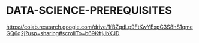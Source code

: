# DATA-SCIENCE-PREREQUISITES

https://colab.research.google.com/drive/1fBZqdLp9FtKwYExpC3S8hS1qmeGQ6q2j?usp=sharing#scrollTo=b69KftjJbXJD
